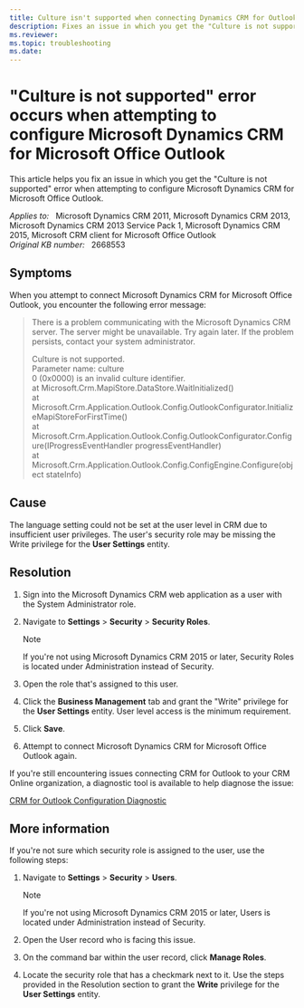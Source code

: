 ```yaml
---
title: Culture isn't supported when connecting Dynamics CRM for Outlook
description: Fixes an issue in which you get the "Culture is not supported" error when attempting to configure Microsoft Dynamics CRM for Microsoft Office Outlook.
ms.reviewer: 
ms.topic: troubleshooting
ms.date: 
---
```

# "Culture is not supported" error occurs when attempting to configure Microsoft Dynamics CRM for Microsoft Office Outlook

This article helps you fix an issue in which you get the "Culture is not supported" error when attempting to configure Microsoft Dynamics CRM for Microsoft Office Outlook.

_Applies to:_ &nbsp; Microsoft Dynamics CRM 2011, Microsoft Dynamics CRM 2013, Microsoft Dynamics CRM 2013 Service Pack 1, Microsoft Dynamics CRM 2015, Microsoft CRM client for Microsoft Office Outlook  
_Original KB number:_ &nbsp; 2668553

## Symptoms

When you attempt to connect Microsoft Dynamics CRM for Microsoft Office Outlook, you encounter the following error message:

> There is a problem communicating with the Microsoft Dynamics CRM server. The server might be unavailable. Try again later. If the problem persists, contact your system administrator.
>
> Culture is not supported.  
> Parameter name: culture  
0 (0x0000) is an invalid culture identifier.  
 at Microsoft.Crm.MapiStore.DataStore.WaitInitialized()  
 at Microsoft.Crm.Application.Outlook.Config.OutlookConfigurator.InitializeMapiStoreForFirstTime()  
 at Microsoft.Crm.Application.Outlook.Config.OutlookConfigurator.Configure(IProgressEventHandler progressEventHandler)  
 at Microsoft.Crm.Application.Outlook.Config.ConfigEngine.Configure(object stateInfo)

## Cause

The language setting could not be set at the user level in CRM due to insufficient user privileges. The user's security role may be missing the Write privilege for the **User Settings** entity.

## Resolution

1. Sign into the Microsoft Dynamics CRM web application as a user with the System Administrator role.

2. Navigate to **Settings** > **Security** > **Security Roles**.

    > [!NOTE]
    > If you're not using Microsoft Dynamics CRM 2015 or later, Security Roles is located under Administration instead of Security.

3. Open the role that's assigned to this user.
4. Click the **Business Management** tab and grant the "Write" privilege for the **User Settings** entity. User level access is the minimum requirement.
5. Click **Save**.
6. Attempt to connect Microsoft Dynamics CRM for Microsoft Office Outlook again.

If you're still encountering issues connecting CRM for Outlook to your CRM Online organization, a diagnostic tool is available to help diagnose the issue:

[CRM for Outlook Configuration Diagnostic](https://aka.ms/crmoutlookconfigkb)

## More information

If you're not sure which security role is assigned to the user, use the following steps:

1. Navigate to **Settings** > **Security** > **Users**.

    > [!NOTE]
    > If you're not using Microsoft Dynamics CRM 2015 or later, Users is located under Administration instead of Security.

2. Open the User record who is facing this issue.
3. On the command bar within the user record, click **Manage Roles**.
4. Locate the security role that has a checkmark next to it. Use the steps provided in the Resolution section to grant the **Write** privilege for the **User Settings** entity.
